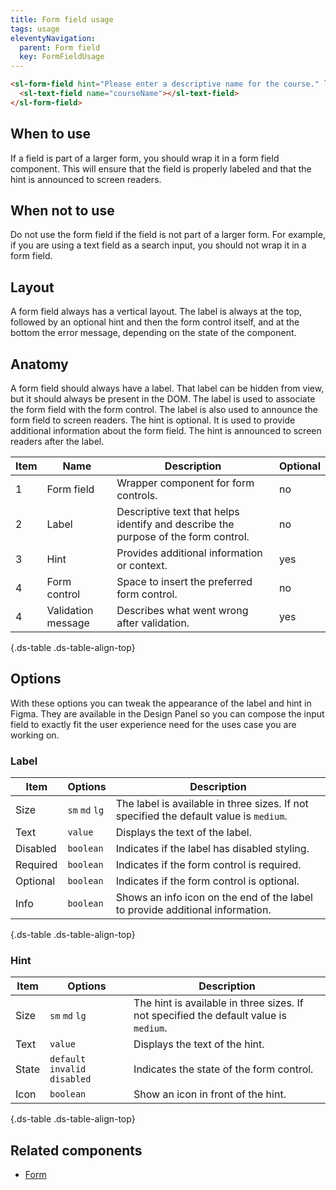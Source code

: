 ```yaml
---
title: Form field usage
tags: usage
eleventyNavigation:
  parent: Form field
  key: FormFieldUsage
---
```


<section class="no-heading">

<div class="ds-example">

  <sl-form-field hint="Please enter a descriptive name for the course." label="Course name">
    <sl-text-field name="courseName"></sl-text-field>
  </sl-form-field>

</div>

<div class="ds-code">

  ```html
  <sl-form-field hint="Please enter a descriptive name for the course." label="Course name">
    <sl-text-field name="courseName"></sl-text-field>
  </sl-form-field>
  ```

</div>

</section>

<section>

## When to use

If a field is part of a larger form, you should wrap it in a form field component. This will ensure that the field is properly labeled and that the hint is announced to screen readers.

</section>

<section>

## When not to use

Do not use the form field if the field is not part of a larger form. For example, if you are using a text field as a search input, you should not wrap it in a form field.

</section>

<section>

## Layout

A form field always has a vertical layout. The label is always at the top, followed by an optional hint and then the form control itself, and at the bottom the error message, depending on the state of the component.

</section>

<section>

## Anatomy

A form field should always have a label. That label can be hidden from view, but it should always be present in the DOM. The label is used to associate the form field with the form control. The label is also used to announce the form field to screen readers.
The hint is optional. It is used to provide additional information about the form field. The hint is announced to screen readers after the label.

<div class="ds-table-wrapper">

|Item|Name| Description | Optional|
|-|-|-|-|
|1|Form field	|Wrapper component for form controls.|no|
|2|Label	|Descriptive text that helps identify and describe the purpose of the form control.|no|
|3|Hint	|Provides additional information or context. |yes|
|4|Form control	|Space to insert the preferred form control.|no|
|4|Validation message	|Describes what went wrong after validation.|yes|

{.ds-table .ds-table-align-top}

</div>

</section>

<section>

## Options
With these options you can tweak the appearance of the label and hint in Figma. They are available in the Design Panel so you can compose the input field to exactly fit the user experience need for the uses case you are working on.

### Label

<div class="ds-table-wrapper">

|Item|Options|Description|
|-|-|-|
|Size|`sm` `md` `lg`|The label is available in three sizes. If not specified the default value is `medium`.|
|Text|`value`|Displays the text of the label.|
|Disabled|`boolean`|Indicates if the label has disabled styling.|
|Required|`boolean`|Indicates if the form control is required.|
|Optional|`boolean`|Indicates if the form control is optional.|
|Info|`boolean`|Shows an info icon on the end of the label to provide additional information.|

{.ds-table .ds-table-align-top}

</div>

### Hint

<div class="ds-table-wrapper">

|Item|Options|Description|
|-|-|-|
|Size|`sm` `md` `lg`|The hint is available in three sizes. If not specified the default value is `medium`.|
|Text|`value`|Displays the text of the hint.|
|State|`default` `invalid` `disabled`|Indicates the state of the form control.|
|Icon|`boolean`|Show an icon in front of the hint.|

{.ds-table .ds-table-align-top}

</div>

</section>

<section>

## Related components

- [Form](/categories/components/form/usage)

</section>